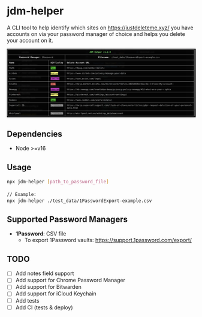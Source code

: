 # jdm-helper

A CLI tool to help identify which sites on https://justdeleteme.xyz/ you have accounts on via your password manager of choice and helps you delete your account on it.

![example](https://raw.githubusercontent.com/micnguyen/jdm-helper/main/docs/output_example.png)

## Dependencies
- Node >=v16

## Usage

```bash
npx jdm-helper [path_to_password_file]

// Example:
npx jdm-helper ./test_data/1PasswordExport-example.csv
```

## Supported Password Managers
- **1Password**: CSV file
  - To export 1Password vaults: https://support.1password.com/export/

## TODO
- [ ] Add notes field support 
- [ ] Add support for Chrome Password Manager
- [ ] Add support for Bitwarden
- [ ] Add support for iCloud Keychain
- [ ] Add tests
- [ ] Add CI (tests & deploy)